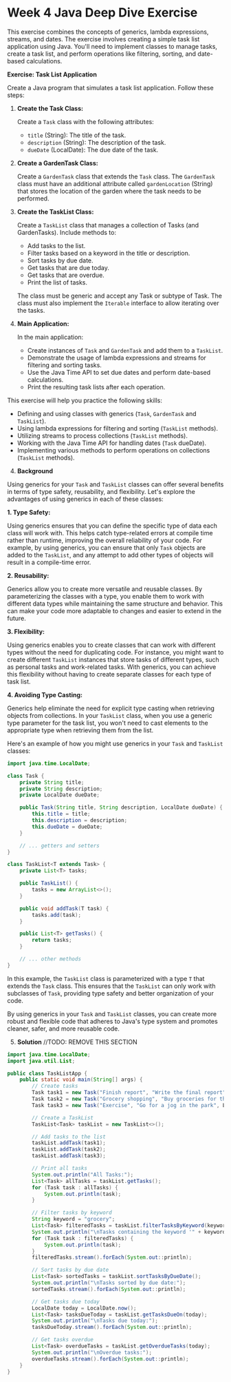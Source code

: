 # Week 4 Java Deep Dive Exercise
This exercise combines the concepts of generics, lambda expressions, streams, and dates. The exercise involves creating a simple task list application using Java. You'll need to implement classes to manage tasks, create a task list, and perform operations like filtering, sorting, and date-based calculations.

**Exercise: Task List Application**

Create a Java program that simulates a task list application. Follow these steps:

1. **Create the Task Class:**

   Create a `Task` class with the following attributes:
   - `title` (String): The title of the task.
   - `description` (String): The description of the task.
   - `dueDate` (LocalDate): The due date of the task.

2. **Create a GardenTask Class:**

   Create a `GardenTask` class that extends the `Task` class. The `GardenTask` class must have an additional attribute called `gardenLocation` (String) that stores the location of the garden where the task needs to be performed.

2. **Create the TaskList Class:**

   Create a `TaskList` class that manages a collection of Tasks (and GardenTasks). Include methods to:
   - Add tasks to the list.
   - Filter tasks based on a keyword in the title or description.
   - Sort tasks by due date.
   - Get tasks that are due today.
   - Get tasks that are overdue.
   - Print the list of tasks.

   The class must be generic and accept any Task or subtype of Task. The class must also implement the `Iterable` interface to allow iterating over the tasks.

3. **Main Application:**

   In the main application:
   - Create instances of `Task` and `GardenTask` and add them to a `TaskList`.
   - Demonstrate the usage of lambda expressions and streams for filtering and sorting tasks.
   - Use the Java Time API to set due dates and perform date-based calculations.
   - Print the resulting task lists after each operation.

This exercise will help you practice the following skills:

- Defining and using classes with generics (`Task`, `GardenTask` and `TaskList`).
- Using lambda expressions for filtering and sorting (`TaskList` methods).
- Utilizing streams to process collections (`TaskList` methods).
- Working with the Java Time API for handling dates (`Task` dueDate).
- Implementing various methods to perform operations on collections (`TaskList` methods).

4. **Background**

Using generics for your `Task` and `TaskList` classes can offer several benefits in terms of type safety, reusability, and flexibility. Let's explore the advantages of using generics in each of these classes:

**1. Type Safety:**

Using generics ensures that you can define the specific type of data each class will work with. This helps catch type-related errors at compile time rather than runtime, improving the overall reliability of your code. For example, by using generics, you can ensure that only `Task` objects are added to the `TaskList`, and any attempt to add other types of objects will result in a compile-time error.

**2. Reusability:**

Generics allow you to create more versatile and reusable classes. By parameterizing the classes with a type, you enable them to work with different data types while maintaining the same structure and behavior. This can make your code more adaptable to changes and easier to extend in the future.

**3. Flexibility:**

Using generics enables you to create classes that can work with different types without the need for duplicating code. For instance, you might want to create different `TaskList` instances that store tasks of different types, such as personal tasks and work-related tasks. With generics, you can achieve this flexibility without having to create separate classes for each type of task list.

**4. Avoiding Type Casting:**

Generics help eliminate the need for explicit type casting when retrieving objects from collections. In your `TaskList` class, when you use a generic type parameter for the task list, you won't need to cast elements to the appropriate type when retrieving them from the list.

Here's an example of how you might use generics in your `Task` and `TaskList` classes:

```java
import java.time.LocalDate;

class Task {
    private String title;
    private String description;
    private LocalDate dueDate;

    public Task(String title, String description, LocalDate dueDate) {
        this.title = title;
        this.description = description;
        this.dueDate = dueDate;
    }

    // ... getters and setters
}

class TaskList<T extends Task> {
    private List<T> tasks;

    public TaskList() {
        tasks = new ArrayList<>();
    }

    public void addTask(T task) {
        tasks.add(task);
    }

    public List<T> getTasks() {
        return tasks;
    }

    // ... other methods
}
```

In this example, the `TaskList` class is parameterized with a type `T` that extends the `Task` class. This ensures that the `TaskList` can only work with subclasses of `Task`, providing type safety and better organization of your code.

By using generics in your `Task` and `TaskList` classes, you can create more robust and flexible code that adheres to Java's type system and promotes cleaner, safer, and more reusable code.

5. **Solution** 
//TODO: REMOVE THIS SECTION
```java
import java.time.LocalDate;
import java.util.List;

public class TaskListApp {
    public static void main(String[] args) {
        // Create tasks
        Task task1 = new Task("Finish report", "Write the final report", LocalDate.of(2023, 8, 15));
        Task task2 = new Task("Grocery shopping", "Buy groceries for the week", LocalDate.of(2023, 8, 12));
        Task task3 = new Task("Exercise", "Go for a jog in the park", LocalDate.of(2023, 8, 13));

        // Create a TaskList
        TaskList<Task> taskList = new TaskList<>();

        // Add tasks to the list
        taskList.addTask(task1);
        taskList.addTask(task2);
        taskList.addTask(task3);

        // Print all tasks
        System.out.println("All Tasks:");
        List<Task> allTasks = taskList.getTasks();
        for (Task task : allTasks) {
            System.out.println(task);
        }

        // Filter tasks by keyword
        String keyword = "grocery";
        List<Task> filteredTasks = taskList.filterTasksByKeyword(keyword);
        System.out.println("\nTasks containing the keyword '" + keyword + "':");
        for (Task task : filteredTasks) {
            System.out.println(task);
        }
        filteredTasks.stream().forEach(System.out::println);

        // Sort tasks by due date
        List<Task> sortedTasks = taskList.sortTasksByDueDate();
        System.out.println("\nTasks sorted by due date:");
        sortedTasks.stream().forEach(System.out::println);

        // Get tasks due today
        LocalDate today = LocalDate.now();
        List<Task> tasksDueToday = taskList.getTasksDueOn(today);
        System.out.println("\nTasks due today:");
        tasksDueToday.stream().forEach(System.out::println);

        // Get tasks overdue
        List<Task> overdueTasks = taskList.getOverdueTasks(today);
        System.out.println("\nOverdue tasks:");
        overdueTasks.stream().forEach(System.out::println);
    }
}
```
